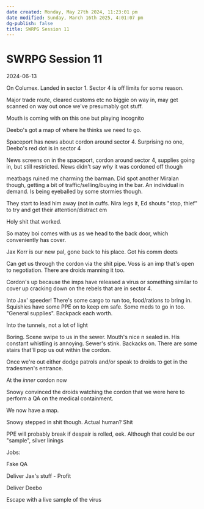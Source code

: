 ```yaml
---
date created: Monday, May 27th 2024, 11:23:01 pm
date modified: Sunday, March 16th 2025, 4:01:07 pm
dg-publish: false
title: SWRPG Session 11
---
```


# SWRPG Session 11

2024-06-13

On Columex. Landed in sector 1. Sector 4 is off limits for some reason. 

Major trade route, cleared customs etc no biggie on way in, may get scanned on way out once we've presumably got stuff. 

Mouth is coming with on this one but playing incognito

Deebo's got a map of where he thinks we need to go. 

Spaceport has news about cordon around sector 4. Surprising no one, Deebo's red dot is in sector 4

News screens on in the spaceport, cordon around sector 4, supplies going in, but still restricted. News didn't say *why* it was cordoned off though

meatbags ruined me charming the barman. Did spot another Miralan though, getting a bit of traffic/selling/buying in the bar. An individual in demand. Is being eyeballed by some stormies though. 

They start to lead him away (not in cuffs. Nira legs it, Ed shouts "stop, thief" to try and get their attention/distract em

Holy shit that worked. 

So matey boi comes with us as we head to the back door, which conveniently has cover. 

Jax Korr is our new pal, gone back to his place. Got his comm deets

Can get us through the cordon via the shit pipe. Voss is an imp that's open to negotiation. There are droids manning it too. 

Cordon's up because the imps have released a virus or something similar to cover up cracking down on the rebels that are in sector 4. 

Into Jax' speeder! There's some cargo to run too, food/rations to bring in. Squishies have some PPE on to keep em safe. Some meds to go in too. "General supplies". Backpack each worth. 

Into the tunnels, not a lot of light

Boring. Scene swipe to us in the sewer. Mouth's nice n sealed in. His constant whistling is annoying. Sewer's stink. Backacks on. There are some stairs that'll pop us out within the cordon. 

Once we're out either dodge patrols and/or speak to droids to get in the tradesmen's entrance. 

At the *inner* cordon now

Snowy convinced the droids watching the cordon that we were here to perform a QA on the medical containment. 

We now have a map. 

Snowy stepped in shit though. Actual human? Shit

PPE will probably break if despair is rolled, eek. Although that could be our "sample", silver linings

Jobs:

Fake QA

Deliver Jax's stuff - Profit

Deliver Deebo

Escape with a live sample of the virus
